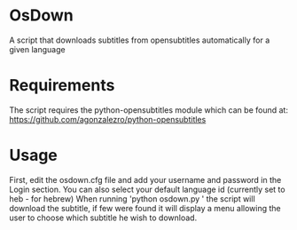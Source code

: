 OsDown
======

A script that downloads subtitles from opensubtitles automatically for a given language

Requirements
============
The script requires the python-opensubtitles module which can be found at: https://github.com/agonzalezro/python-opensubtitles

Usage
=====
First, edit the osdown.cfg file and add your username and password in the Login section.
You can also select your default language id (currently set to heb - for hebrew)
When running 'python osdown.py <filepath>' the script will download the subtitle, if few were found it will display a menu allowing the user to choose which subtitle he wish to download.

